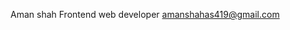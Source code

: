 Aman shah
Frontend web developer
amanshahas419@gmail.com

<!---
aman23006/aman23006 is a ✨ special ✨ repository because its `README.md` (this file) appears on your GitHub profile.
You can click the Preview link to take a look at your changes.
--->

